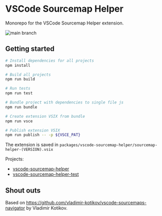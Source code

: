 # VSCode Sourcemap Helper

Monorepo for the VSCode Sourcemap Helper extension.

![main branch](https://github.com/andersnm/vscode-sourcemap-helper/actions/workflows/build.yml/badge.svg?branch=main)

## Getting started

```bash
# Install dependencies for all projects
npm install

# Build all projects
npm run build

# Run tests
npm run test

# Bundle project with dependencies to single file js
npm run bundle

# Create extension VSIX from bundle
npm run vsce

# Publish extension VSIX
npm run publish -- -p ${VSCE_PAT}
```

The extension is saved in `packages/vscode-sourcemap-helper/sourcemap-helper-(VERSION).vsix`

Projects:

- [vscode-sourcemap-helper](./packages/vscode-sourcemap-helper/)
- [vscode-sourcemap-helper-test](./packages/vscode-sourcemap-helper-test/)

## Shout outs

Based on https://github.com/vladimir-kotikov/vscode-sourcemaps-navigator by Vladimir Kotikov.
